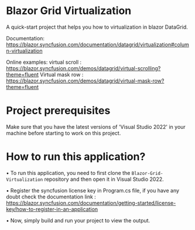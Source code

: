 # Blazor Grid Virtualization
A quick-start project that helps you how to virtualization in blazor DataGrid. 

Documentation: https://blazor.syncfusion.com/documentation/datagrid/virtualization#column-virtualization

Online examples: virtual scroll : https://blazor.syncfusion.com/demos/datagrid/virtual-scrolling?theme=fluent
                 Virtual mask row : https://blazor.syncfusion.com/demos/datagrid/virtual-mask-row?theme=fluent
                 
# Project prerequisites
Make sure that you have the latest versions of 'Visual Studio 2022' in your machine before starting to work on this project.
# How to run this application?
• To run this application, you need to first clone the <code>Blazor-Grid-Virtualization</code> repository and then open it in Visual Studio 2022.

• Register the syncfusion license key in Program.cs file, if you have any doubt check the documentation link : https://blazor.syncfusion.com/documentation/getting-started/license-key/how-to-register-in-an-application

• Now, simply build and run your project to view the output.
